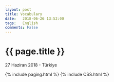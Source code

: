 ```yaml
---
layout: post
title: Vocabulary
date:   2018-06-26 13:52:00
tags:   English
comments: False
---
```


{{ page.title }}
================


<p class="meta">27 Haziran 2018 - Türkiye</p>

{% include paging.html %}
{% include CSS.html %}

~~~
~~~
